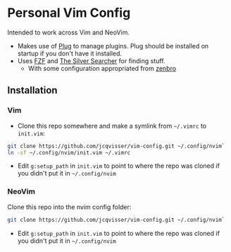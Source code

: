 # Personal Vim Config

Intended to work across Vim and NeoVim.
- Makes use of [Plug](https://github.com/junegunn/vim-plug) to manage plugins. Plug should be installed on startup if you don't have it installed.
- Uses [FZF](https://github.com/junegunn/fzf) and [The Silver Searcher](https://github.com/ggreer/the_silver_searcher) for finding stuff.
  - With some configuration appropriated from [zenbro](https://github.com/zenbro/dotfiles/blob/master/.nvimrc)

## Installation
### Vim
- Clone this repo somewhere and make a symlink from `~/.vimrc` to `init.vim`:
``` sh
git clone https://github.com/jcqvisser/vim-config.git ~/.config/nvim`
ln -sf ~/.config/nvim/init.vim ~/.vimrc
```
- Edit `g:setup_path` in `init.vim` to point to where the repo was cloned if you didn't put it in `~/.config/nvim`

### NeoVim
Clone this repo into the nvim config folder:
``` sh
git clone https://github.com/jcqvisser/vim-config.git ~/.config/nvim`
```
- Edit `g:setup_path` in `init.vim` to point to where the repo was cloned if you didn't put it in `~/.config/nvim`
